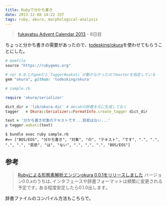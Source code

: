 ```yaml
---
title: Rubyで分かち書き
date: 2013-12-08 14:22 JST
tags: ruby, okura, morphological-analysis
---
```

> [fukayatsu Advent Calendar 2013](/2013/11/29/advent-calendar-2013/) - 8日目

ちょっと分かち書きの需要があったので、[todesking/okura](https://github.com/todesking/okura)を使わせてもらうことにした。

```ruby
# Gemfile
source "https://rubygems.org"

# ver 0.0.1のgemだと`Tagger#wakati`が動かなかったのでmasterを指定している
gem "okura", github: 'todesking/okura'
```

```ruby
# sample.rb

require 'okura/serializer'

dict_dir = 'lib/okura-dic' # mecabの辞書を元に生成しておく
tagger   = Okura::Serializer::FormatInfo.create_tagger dict_dir

text = '分かち書き対象のテキストです...慈悲はない...'
p tagger.wakati(text)
```

```shell
$ bundle exec ruby sample.rb
#=> ["BOS/EOS", "分かち書き", "対象", "の", "テキスト", "です", ".", ".", ".", ".", "慈悲", "は", "ない", ".", ".", ".", "BOS/EOS"]
```

## 参考
> [Rubyによる形態素解析エンジンokura 0.0.1をリリースしました](http://d.hatena.ne.jp/gnarl/20120319/1332153697)
バージョン0.0.xのうちは､インタフェースや辞書フォーマットは頻繁に変更される予定です｡
ある程度安定したら0.1.0出します｡

辞書ファイルのコンパイル方法もこちらで。